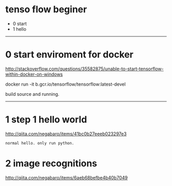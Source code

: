 # tenso flow beginer

- 0 start
- 1 hello

-------------

# 0 start enviroment for docker

http://stackoverflow.com/questions/35582875/unable-to-start-tensorflow-within-docker-on-windows

docker run -it b.gcr.io/tensorflow/tensorflow:latest-devel

build source and running.

-------------

# 1 step 1 hello world
http://qiita.com/negabaro/items/41bc0b27eeeb023297e3

    normal hello. only run python.

# 2 image recognitions


http://qiita.com/negabaro/items/6aeb68befbe4b40b7049




